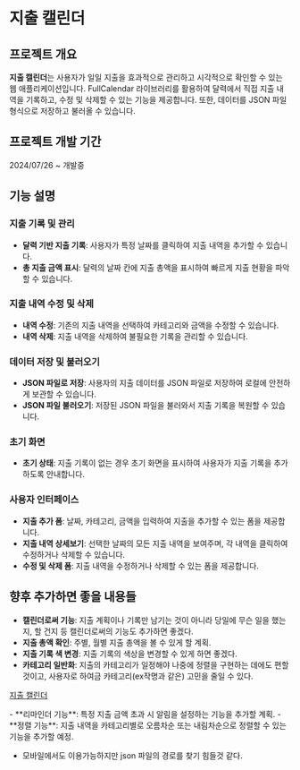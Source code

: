# 지출 캘린더

## 프로젝트 개요
**지출 캘린더**는 사용자가 일일 지출을 효과적으로 관리하고 시각적으로 확인할 수 있는 웹 애플리케이션입니다. FullCalendar 라이브러리를 활용하여 달력에서 직접 지출 내역을 기록하고, 수정 및 삭제할 수 있는 기능을 제공합니다. 또한, 데이터를 JSON 파일 형식으로 저장하고 불러올 수 있습니다.

## 프로젝트 개발 기간
2024/07/26 ~ 개발중

## 기능 설명

### **지출 기록 및 관리**
- **달력 기반 지출 기록**: 사용자가 특정 날짜를 클릭하여 지출 내역을 추가할 수 있습니다.
- **총 지출 금액 표시**: 달력의 날짜 칸에 지출 총액을 표시하여 빠르게 지출 현황을 파악할 수 있습니다.

### **지출 내역 수정 및 삭제**
- **내역 수정**: 기존의 지출 내역을 선택하여 카테고리와 금액을 수정할 수 있습니다.
- **내역 삭제**: 지출 내역을 삭제하여 불필요한 기록을 관리할 수 있습니다.

### **데이터 저장 및 불러오기**
- **JSON 파일로 저장**: 사용자의 지출 데이터를 JSON 파일로 저장하여 로컬에 안전하게 보관할 수 있습니다.
- **JSON 파일 불러오기**: 저장된 JSON 파일을 불러와서 지출 기록을 복원할 수 있습니다.

### **초기 화면**
- **초기 상태**: 지출 기록이 없는 경우 초기 화면을 표시하여 사용자가 지출 기록을 추가하도록 안내합니다.

### **사용자 인터페이스**
- **지출 추가 폼**: 날짜, 카테고리, 금액을 입력하여 지출을 추가할 수 있는 폼을 제공합니다.
- **지출 내역 상세보기**: 선택한 날짜의 모든 지출 내역을 보여주며, 각 내역을 클릭하여 수정하거나 삭제할 수 있습니다.
- **수정 및 삭제 폼**: 지출 내역을 수정하거나 삭제할 수 있는 폼을 제공합니다.

## 향후 추가하면 좋을 내용들
- **캘린더로써 기능**: 지출 계획이나 기록만 남기는 것이 아니라 당일에 무슨 일을 했는지, 할 건지 등 캘린더로써의 기능도 추가하면 좋겠다.
- **지출 총액 확인**: 주별, 월별 지출 총액을 볼 수 있게 할 계획.
- **지출 기록 색 변경**: 지출 기록의 색상을 변경할 수 있게 하면 좋겠다.
- **카테고리 일반화**: 지출의 카테고리가 일정해야 나중에 정렬을 구현하는 데에도 편할 것이고, 사용자로 하여금 카테고리(ex작명과 같은) 고민을 줄일 수 있다.

<p><a href="https://jshman.github.io/web/simulator/inArmy/EMC/index.html" target="_blank" rel="noopener noreferrer">지출 캘린더</a></p>
- **리마인더 기능**: 특정 지출 금액 초과 시 알림을 설정하는 기능을 추가할 계획.
- **정렬 기능**: 지출 내역을 카테고리별로 오름차순 또는 내림차순으로 정렬할 수 있는 기능을 추가할 예정.

- 모바일에서도 이용가능하지만 json 파일의 경로를 찾기 힘들것 같다.
